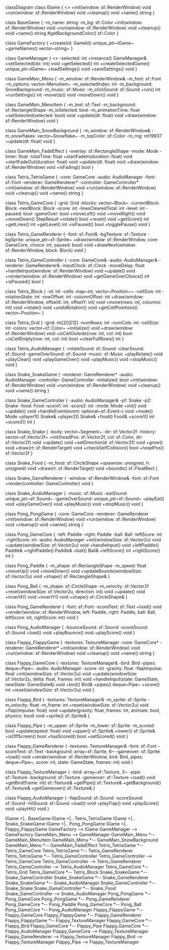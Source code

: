 classDiagram
class IGame {
    <<interface>>
    +init(window: sf::RenderWindow) void
    +run(window: sf::RenderWindow) void
    +cleanup() void
    +name() string
}

class BaseGame {
    -m_name: string
    -m_bg: sf::Color
    +init(window: sf::RenderWindow) void
    +run(window: sf::RenderWindow) void
    +cleanup() void
    +name() string
    #getBackgroundColor() sf::Color
}

class GameFactory {
    +create(id: GameId) unique_ptr~IGame~
    +gameNames() vector~string~
}

class GameManager {
    <<singleton>>
    -selected: int
    +instance() GameManager&
    +setSelected(idx: int) void
    +getSelected() int
    +createSelectedGame() unique_ptr~IGame~
    +loadSettings() void
    +saveSettings() void
}

class GameMain_Menu {
    -m_window: sf::RenderWindow&
    -m_font: sf::Font
    -m_options: vector~MenuItem~
    -m_selectedIndex: int
    -m_background: SnowBackground
    -m_music: sf::Music
    -m_clickSound: sf::Sound
    +run() int
    +runSettings() int
    -moveUp() void
    -moveDown() void
}

class GameMain_MenuItem {
    -m_text: sf::Text
    -m_background: sf::RectangleShape
    -m_isSelected: bool
    -m_animationTime: float
    +setSelected(selected: bool) void
    +update(dt: float) void
    +draw(window: sf::RenderWindow) void
}

class GameMain_SnowBackground {
    -m_window: sf::RenderWindow&
    -m_snowflakes: vector~Snowflake~
    -m_topColor: sf::Color
    -m_rng: mt19937
    +update(dt: float) void
}

class GameMain_FadeEffect {
    -overlay: sf::RectangleShape
    -mode: Mode
    -timer: float
    -totalTime: float
    +startFadeIn(duration: float) void
    +startFadeOut(duration: float) void
    +update(dt: float) void
    +draw(window: sf::RenderWindow) void
    +isFading() bool
}

class Tetris_TetrisGame {
    -core: GameCore
    -audio: AudioManager
    -font: sf::Font
    -renderer: GameRenderer*
    -controller: GameController*
    +init(window: sf::RenderWindow) void
    +run(window: sf::RenderWindow) void
    +cleanup() void
    +name() string
}

class Tetris_GameCore {
    -grid: Grid
    -blocks: vector~Block~
    -currentBlock: Block
    -nextBlock: Block
    -score: int
    -linesClearedTotal: int
    -level: int
    -paused: bool
    -gameOver: bool
    +moveLeft() void
    +moveRight() void
    +moveDown() StepResult
    +rotate() bool
    +reset() void
    +getScore() int
    +getLines() int
    +getLevel() int
    +isPaused() bool
    +togglePause() void
}

class Tetris_GameRenderer {
    -font: sf::Font&
    -bgTexture: sf::Texture
    -bgSprite: unique_ptr~sf::Sprite~
    +draw(window: sf::RenderWindow, core: GameCore, choice: int, paused: bool) void
    +drawNext(window: sf::RenderWindow, block: Block) void
}

class Tetris_GameController {
    -core: GameCore&
    -audio: AudioManager&
    -renderer: GameRenderer&
    -inputClock: sf::Clock
    -moveDelay: float
    +handleInput(window: sf::RenderWindow) void
    +update() void
    +render(window: sf::RenderWindow) void
    +getGameOverChoice() int
    +isPaused() bool
}

class Tetris_Block {
    -id: int
    -cells: map~int, vector~Position~~
    -cellSize: int
    -rotationState: int
    -rowOffset: int
    -columnOffset: int
    +draw(window: sf::RenderWindow, offsetX: int, offsetY: int) void
    +move(rows: int, columns: int) void
    +rotate() void
    +undoRotation() void
    +getCellPositions() vector~Position~
}

class Tetris_Grid {
    -grid: int[20][12]
    -numRows: int
    -numCols: int
    -cellSize: int
    -colors: vector~sf::Color~
    +initialize() void
    +draw(window: sf::RenderWindow) void
    +isCellOutside(row: int, col: int) bool
    +isCellEmpty(row: int, col: int) bool
    +clearFullRows() int
}

class Tetris_AudioManager {
    -rotateSound: sf::Sound
    -clearSound: sf::Sound
    -gameOverSound: sf::Sound
    -music: sf::Music
    +playRotate() void
    +playClear() void
    +playGameOver() void
    +playMusic() void
    +stopMusic() void
}

class Snake_SnakeGame {
    -renderer: GameRenderer*
    -audio: AudioManager
    -controller: GameController
    -initialized: bool
    +init(window: sf::RenderWindow) void
    +run(window: sf::RenderWindow) void
    +cleanup() void
    +name() string
}

class Snake_GameController {
    -audio: AudioManager&
    -p1: Snake
    -p2: Snake
    -food: Food
    -score1: int
    -score2: int
    -mode: Mode
    +init() void
    +update() void
    +handleEvent(event: optional~sf::Event~) void
    +mode() Mode
    +player1() Snake&
    +player2() Snake&
    +food() Food&
    +score1() int
    +score2() int
}

class Snake_Snake {
    -body: vector~Segment~
    -dir: sf::Vector2f
    -history: vector~sf::Vector2f~
    +init(headPos: sf::Vector2f, col: sf::Color, dir: sf::Vector2f) void
    +update() void
    +setDirection(d: sf::Vector2f) void
    +grow() void
    +draw(rt: sf::RenderTarget) void
    +checkSelfCollision() bool
    +headPos() sf::Vector2f
}

class Snake_Food {
    -m_food: sf::CircleShape
    +spawn(w: unsigned, h: unsigned) void
    +draw(rt: sf::RenderTarget) void
    +bounds() sf::FloatRect
}

class Snake_GameRenderer {
    -window: sf::RenderWindow&
    -font: sf::Font
    +render(controller: GameController) void
}

class Snake_AudioManager {
    -music: sf::Music
    -eatSound: unique_ptr~sf::Sound~
    -gameOverSound: unique_ptr~sf::Sound~
    +playEat() void
    +playGameOver() void
    +playMusic() void
    +stopMusic() void
}

class Pong_PongGame {
    -core: GameCore
    -renderer: GameRenderer
    +init(window: sf::RenderWindow) void
    +run(window: sf::RenderWindow) void
    +cleanup() void
    +name() string
}

class Pong_GameCore {
    -left: Paddle
    -right: Paddle
    -ball: Ball
    -leftScore: int
    -rightScore: int
    -audio: AudioManager
    +init(windowSize: sf::Vector2u) void
    +update(windowSize: sf::Vector2u) void
    +handleInput() void
    +leftPaddle() Paddle&
    +rightPaddle() Paddle&
    +ball() Ball&
    +leftScore() int
    +rightScore() int
}

class Pong_Paddle {
    -m_shape: sf::RectangleShape
    -m_speed: float
    +moveUp() void
    +moveDown() void
    +updateBounds(windowSize: sf::Vector2u) void
    +shape() sf::RectangleShape&
}

class Pong_Ball {
    -m_shape: sf::CircleShape
    -m_velocity: sf::Vector2f
    +reset(windowSize: sf::Vector2u, direction: int) void
    +update() void
    +invertX() void
    +invertY() void
    +shape() sf::CircleShape&
}

class Pong_GameRenderer {
    -font: sf::Font
    -scoreText: sf::Text
    +load() void
    +render(window: sf::RenderWindow, left: Paddle, right: Paddle, ball: Ball, leftScore: int, rightScore: int) void
}

class Pong_AudioManager {
    -bounceSound: sf::Sound
    -scoreSound: sf::Sound
    +load() void
    +playBounce() void
    +playScore() void
}

class Flappy_FlappyGame {
    -textures: TextureManager
    -core: GameCore*
    -renderer: GameRenderer*
    +init(window: sf::RenderWindow) void
    +run(window: sf::RenderWindow) void
    +cleanup() void
    +name() string
}

class Flappy_GameCore {
    -textures: TextureManager&
    -bird: Bird
    -pipes: deque~Pipe~
    -audio: AudioManager
    -score: int
    -gravity: float
    -flapImpulse: float
    +init(windowSize: sf::Vector2u) void
    +update(windowSize: sf::Vector2u, delta: float, frames: int) void
    +handleInput(state: GameState, newState: GameState&) void
    +bird() Bird&
    +pipes() deque~Pipe~
    +score() int
    +reset(windowSize: sf::Vector2u) void
}

class Flappy_Bird {
    -textures: TextureManager&
    -m_sprite: sf::Sprite
    -m_velocity: float
    -m_frame: int
    +reset(windowSize: sf::Vector2u) void
    +flap(impulse: float) void
    +update(gravity: float, frames: int, animate: bool, physics: bool) void
    +sprite() sf::Sprite&
}

class Flappy_Pipe {
    -m_upper: sf::Sprite
    -m_lower: sf::Sprite
    -m_scored: bool
    +update(speed: float) void
    +upper() sf::Sprite&
    +lower() sf::Sprite&
    +isOffScreen() bool
    +hasScored() bool
    +setScored() void
}

class Flappy_GameRenderer {
    -textures: TextureManager&
    -font: sf::Font
    -scoreText: sf::Text
    -background: array~sf::Sprite, 6~
    -gameover: sf::Sprite
    +load() void
    +render(window: sf::RenderWindow, bird: Bird, pipes: deque~Pipe~, score: int, state: GameState, frames: int) void
}

class Flappy_TextureManager {
    -bird: array~sf::Texture, 3~
    -pipe: sf::Texture
    -background: sf::Texture
    -gameover: sf::Texture
    +load() void
    +getBird(frame: int) sf::Texture&
    +getPipe() sf::Texture&
    +getBackground() sf::Texture&
    +getGameover() sf::Texture&
}

class Flappy_AudioManager {
    -flapSound: sf::Sound
    -scoreSound: sf::Sound
    -hitSound: sf::Sound
    +load() void
    +playFlap() void
    +playScore() void
    +playHit() void
}

IGame <|.. BaseGame
IGame <|.. Tetris_TetrisGame
IGame <|.. Snake_SnakeGame
IGame <|.. Pong_PongGame
IGame <|.. Flappy_FlappyGame
GameFactory --> IGame
GameManager --> GameFactory
GameMain_Menu --> GameManager
GameMain_Menu *-- GameMain_MenuItem
GameMain_Menu *-- GameMain_SnowBackground
GameMain_Menu *-- GameMain_FadeEffect
Tetris_TetrisGame *-- Tetris_GameCore
Tetris_TetrisGame *-- Tetris_GameRenderer
Tetris_TetrisGame *-- Tetris_GameController
Tetris_GameController --> Tetris_GameCore
Tetris_GameController --> Tetris_GameRenderer
Tetris_GameController --> Tetris_AudioManager
Tetris_GameCore *-- Tetris_Grid
Tetris_GameCore *-- Tetris_Block
Snake_SnakeGame *-- Snake_GameController
Snake_SnakeGame *-- Snake_GameRenderer
Snake_SnakeGame *-- Snake_AudioManager
Snake_GameController *-- Snake_Snake
Snake_GameController *-- Snake_Food
Snake_GameController --> Snake_AudioManager
Pong_PongGame *-- Pong_GameCore
Pong_PongGame *-- Pong_GameRenderer
Pong_GameCore *-- Pong_Paddle
Pong_GameCore *-- Pong_Ball
Pong_GameCore *-- Pong_AudioManager
Flappy_FlappyGame *-- Flappy_GameCore
Flappy_FlappyGame *-- Flappy_GameRenderer
Flappy_FlappyGame *-- Flappy_TextureManager
Flappy_GameCore *-- Flappy_Bird
Flappy_GameCore *-- Flappy_Pipe
Flappy_GameCore *-- Flappy_AudioManager
Flappy_GameCore --> Flappy_TextureManager
Flappy_GameRenderer --> Flappy_TextureManager
Flappy_Bird --> Flappy_TextureManager
Flappy_Pipe --> Flappy_TextureManager
